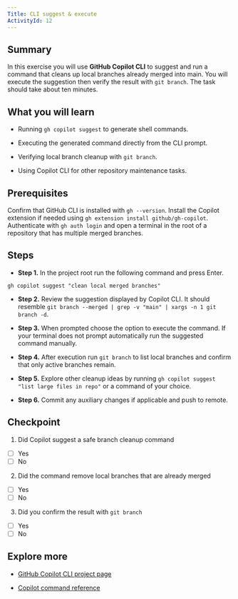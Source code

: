 ```yaml
---
Title: CLI suggest & execute
ActivityId: 12
---
```


## Summary

In this exercise you will use **GitHub Copilot CLI** to suggest and run a command that cleans up local branches already merged into main. You will execute the suggestion then verify the result with `git branch`. The task should take about ten minutes.

## What you will learn

- Running `gh copilot suggest` to generate shell commands.

- Executing the generated command directly from the CLI prompt.

- Verifying local branch cleanup with `git branch`.

- Using Copilot CLI for other repository maintenance tasks.

## Prerequisites

Confirm that GitHub CLI is installed with `gh --version`. Install the Copilot extension if needed using `gh extension install github/gh-copilot`. Authenticate with `gh auth login` and open a terminal in the root of a repository that has multiple merged branches.

## Steps

- **Step 1.** In the project root run the following command and press Enter.

`gh copilot suggest "clean local merged branches"`

- **Step 2.** Review the suggestion displayed by Copilot CLI. It should resemble `git branch --merged | grep -v "main" | xargs -n 1 git branch -d`.

- **Step 3.** When prompted choose the option to execute the command. If your terminal does not prompt automatically run the suggested command manually.

- **Step 4.** After execution run `git branch` to list local branches and confirm that only active branches remain.

- **Step 5.** Explore other cleanup ideas by running `gh copilot suggest "list large files in repo"` or a command of your choice.

- **Step 6.** Commit any auxiliary changes if applicable and push to remote.

## Checkpoint

1. Did Copilot suggest a safe branch cleanup command

- [ ] Yes
- [ ] No

2. Did the command remove local branches that are already merged

- [ ] Yes
- [ ] No

3. Did you confirm the result with `git branch`

- [ ] Yes
- [ ] No

## Explore more

- [GitHub Copilot CLI project page](https://githubnext.com/projects/copilot-cli)

- [Copilot command reference](https://docs.github.com/en/copilot/using-github-copilot/copilot-chat/github-copilot-chat-cheat-sheet)
